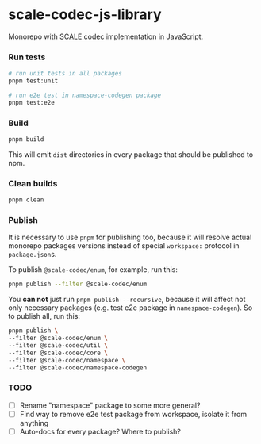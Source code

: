 # scale-codec-js-library

Monorepo with [SCALE codec](https://substrate.dev/docs/en/knowledgebase/advanced/codec) implementation in JavaScript.

### Run tests

```sh
# run unit tests in all packages
pnpm test:unit

# run e2e test in namespace-codegen package
pnpm test:e2e
```

### Build

```sh
pnpm build
```

This will emit `dist` directories in every package that should be published to npm.

### Clean builds

```sh
pnpm clean
```

### Publish

It is necessary to use `pnpm` for publishing too, because it will resolve actual monorepo packages versions instead of special `workspace:` protocol in `package.json`s.

To publish `@scale-codec/enum`, for example, run this:

```sh
pnpm publish --filter @scale-codec/enum
```

You **can not** just run `pnpm publish --recursive`, because it will affect not only necessary packages (e.g. test e2e package in `namespace-codegen`). So to publish all, run this:

```sh
pnpm publish \
--filter @scale-codec/enum \
--filter @scale-codec/util \
--filter @scale-codec/core \
--filter @scale-codec/namespace \
--filter @scale-codec/namespace-codegen
```

### TODO

-   [ ] Rename "namespace" package to some more general?
-   [ ] Find way to remove e2e test package from workspace, isolate it from anything
-   [ ] Auto-docs for every package? Where to publish?
